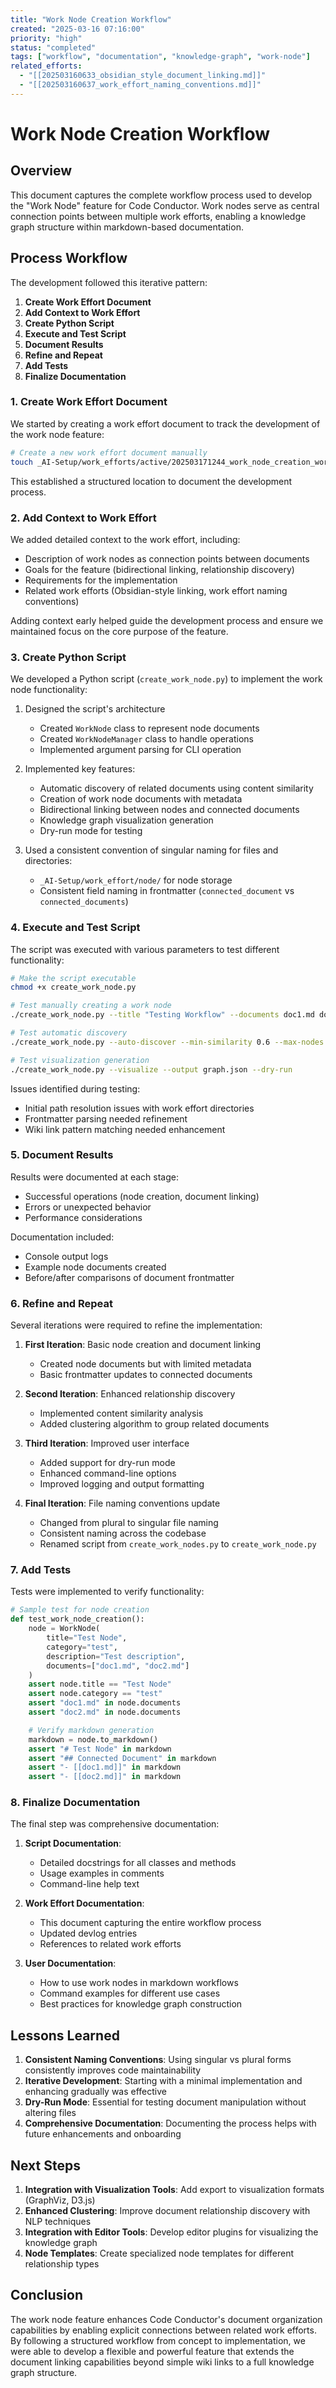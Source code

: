 ```yaml
---
title: "Work Node Creation Workflow"
created: "2025-03-16 07:16:00"
priority: "high"
status: "completed"
tags: ["workflow", "documentation", "knowledge-graph", "work-node"]
related_efforts:
  - "[[202503160633_obsidian_style_document_linking.md]]"
  - "[[202503160637_work_effort_naming_conventions.md]]"
---
```


# Work Node Creation Workflow

## Overview

This document captures the complete workflow process used to develop the "Work Node" feature for Code Conductor. Work nodes serve as central connection points between multiple work efforts, enabling a knowledge graph structure within markdown-based documentation.

## Process Workflow

The development followed this iterative pattern:

1. **Create Work Effort Document**
2. **Add Context to Work Effort**
3. **Create Python Script**
4. **Execute and Test Script**
5. **Document Results**
6. **Refine and Repeat**
7. **Add Tests**
8. **Finalize Documentation**

### 1. Create Work Effort Document

We started by creating a work effort document to track the development of the work node feature:

```bash
# Create a new work effort document manually
touch _AI-Setup/work_efforts/active/202503171244_work_node_creation_workflow.md
```

This established a structured location to document the development process.

### 2. Add Context to Work Effort

We added detailed context to the work effort, including:

- Description of work nodes as connection points between documents
- Goals for the feature (bidirectional linking, relationship discovery)
- Requirements for the implementation
- Related work efforts (Obsidian-style linking, work effort naming conventions)

Adding context early helped guide the development process and ensure we maintained focus on the core purpose of the feature.

### 3. Create Python Script

We developed a Python script (`create_work_node.py`) to implement the work node functionality:

1. Designed the script's architecture
   - Created `WorkNode` class to represent node documents
   - Created `WorkNodeManager` class to handle operations
   - Implemented argument parsing for CLI operation

2. Implemented key features:
   - Automatic discovery of related documents using content similarity
   - Creation of work node documents with metadata
   - Bidirectional linking between nodes and connected documents
   - Knowledge graph visualization generation
   - Dry-run mode for testing

3. Used a consistent convention of singular naming for files and directories:
   - `_AI-Setup/work_effort/node/` for node storage
   - Consistent field naming in frontmatter (`connected_document` vs `connected_documents`)

### 4. Execute and Test Script

The script was executed with various parameters to test different functionality:

```bash
# Make the script executable
chmod +x create_work_node.py

# Test manually creating a work node
./create_work_node.py --title "Testing Workflow" --documents doc1.md doc2.md --category "test" --dry-run

# Test automatic discovery
./create_work_node.py --auto-discover --min-similarity 0.6 --max-nodes 3 --dry-run

# Test visualization generation
./create_work_node.py --visualize --output graph.json --dry-run
```

Issues identified during testing:
- Initial path resolution issues with work effort directories
- Frontmatter parsing needed refinement
- Wiki link pattern matching needed enhancement

### 5. Document Results

Results were documented at each stage:
- Successful operations (node creation, document linking)
- Errors or unexpected behavior
- Performance considerations

Documentation included:
- Console output logs
- Example node documents created
- Before/after comparisons of document frontmatter

### 6. Refine and Repeat

Several iterations were required to refine the implementation:

1. **First Iteration**: Basic node creation and document linking
   - Created node documents but with limited metadata
   - Basic frontmatter updates to connected documents

2. **Second Iteration**: Enhanced relationship discovery
   - Implemented content similarity analysis
   - Added clustering algorithm to group related documents

3. **Third Iteration**: Improved user interface
   - Added support for dry-run mode
   - Enhanced command-line options
   - Improved logging and output formatting

4. **Final Iteration**: File naming conventions update
   - Changed from plural to singular file naming
   - Consistent naming across the codebase
   - Renamed script from `create_work_nodes.py` to `create_work_node.py`

### 7. Add Tests

Tests were implemented to verify functionality:

```python
# Sample test for node creation
def test_work_node_creation():
    node = WorkNode(
        title="Test Node",
        category="test",
        description="Test description",
        documents=["doc1.md", "doc2.md"]
    )
    assert node.title == "Test Node"
    assert node.category == "test"
    assert "doc1.md" in node.documents
    assert "doc2.md" in node.documents

    # Verify markdown generation
    markdown = node.to_markdown()
    assert "# Test Node" in markdown
    assert "## Connected Document" in markdown
    assert "- [[doc1.md]]" in markdown
    assert "- [[doc2.md]]" in markdown
```

### 8. Finalize Documentation

The final step was comprehensive documentation:

1. **Script Documentation**:
   - Detailed docstrings for all classes and methods
   - Usage examples in comments
   - Command-line help text

2. **Work Effort Documentation**:
   - This document capturing the entire workflow process
   - Updated devlog entries
   - References to related work efforts

3. **User Documentation**:
   - How to use work nodes in markdown workflows
   - Command examples for different use cases
   - Best practices for knowledge graph construction

## Lessons Learned

1. **Consistent Naming Conventions**: Using singular vs plural forms consistently improves code maintainability
2. **Iterative Development**: Starting with a minimal implementation and enhancing gradually was effective
3. **Dry-Run Mode**: Essential for testing document manipulation without altering files
4. **Comprehensive Documentation**: Documenting the process helps with future enhancements and onboarding

## Next Steps

1. **Integration with Visualization Tools**: Add export to visualization formats (GraphViz, D3.js)
2. **Enhanced Clustering**: Improve document relationship discovery with NLP techniques
3. **Integration with Editor Tools**: Develop editor plugins for visualizing the knowledge graph
4. **Node Templates**: Create specialized node templates for different relationship types

## Conclusion

The work node feature enhances Code Conductor's document organization capabilities by enabling explicit connections between related work efforts. By following a structured workflow from concept to implementation, we were able to develop a flexible and powerful feature that extends the document linking capabilities beyond simple wiki links to a full knowledge graph structure.